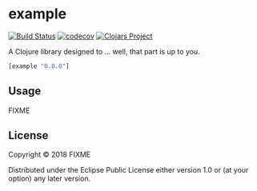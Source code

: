 # example
[![Build Status](https://travis-ci.org//.svg?branch=master)](https://travis-ci.org//)
[![codecov](https://codecov.io/gh///branch/master/graph/badge.svg)](https://codecov.io/gh//)
[![Clojars Project](https://img.shields.io/clojars/v/example.svg)](https://clojars.org/example)

A Clojure library designed to ... well, that part is up to you.

```clj
[example "0.0.0"]
```

## Usage

FIXME

## License

Copyright © 2018 FIXME

Distributed under the Eclipse Public License either version 1.0 or (at
your option) any later version.
